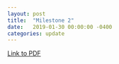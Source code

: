 ```yaml
---
layout: post
title:  "Milestone 2"
date:   2019-01-30 00:00:00 -0400
categories: update
---
```

[Link to PDF](../../../../milestone2.pdf)
